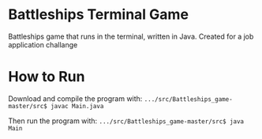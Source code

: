 # Battleships Terminal Game 
Battleships game that runs in the terminal, written in Java. Created for a job application challange

# How to Run

Download and compile the program with:
`.../src/Battleships_game-master/src$ javac Main.java`

Then run the program with:
`.../src/Battleships_game-master/src$ java Main`






